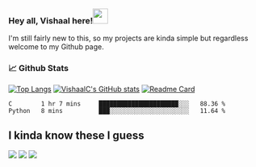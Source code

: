 ### Hey all, Vishaal here!<img src="https://raw.githubusercontent.com/MartinHeinz/MartinHeinz/master/wave.gif" width="30px">

I'm still fairly new to this, so my projects are kinda simple but regardless welcome to my Github page.

### &#128200; Github Stats

[![Top Langs](https://github-readme-stats.vercel.app/api/top-langs/?username=VishaalC&hide=Tcl&layout=compact&theme=bear)](https://github.com/VishaalC/github-readme-stats)
[![VishaalC's GitHub stats](https://github-readme-stats.vercel.app/api?username=VishaalC&theme=bear&show_icons=true)](https://github.com/VishaalC/github-readme-stats)
[![Readme Card](https://github-readme-stats.vercel.app/api/pin/?username=VishaalC&repo=password-generator&theme=bear)](https://github.com/VishaalC/password-generator)
<!--START_SECTION:waka-->
```text
C        1 hr 7 mins     ██████████████████████░░░   88.36 % 
Python   8 mins          ███░░░░░░░░░░░░░░░░░░░░░░   11.64 % 
```
<!--END_SECTION:waka-->
## I kinda know these I guess
![](https://img.shields.io/badge/Code-Python-informational?style=for-the-badge&logo=appveyor&logo=<python>&logoColor=#3776AB&color=2bbc8a)
![](https://img.shields.io/badge/Code-C-informational?style=for-the-badge&logo=appveyor&logo=<C>&logoColor=#3776AB&color=2bbc8a)
![](https://img.shields.io/badge/Code-C++-informational?style=for-the-badge&logo=appveyor&logo=C++>&logoColor=#3776AB&color=2bbc8a)



